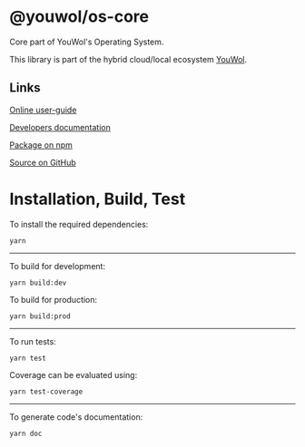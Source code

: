 # @youwol/os-core

Core part of YouWol's Operating System.

This library is part of the hybrid cloud/local ecosystem 
[YouWol](https://platform.youwol.com/applications/@youwol/platform/latest).

## Links

[Online user-guide](https://l.youwol.com/doc/@youwol/os-core)

[Developers documentation](https://platform.youwol.com/applications/@youwol/cdn-explorer/latest?package=@youwol/os-core)

[Package on npm](https://www.npmjs.com/package/@youwol/os-core)

[Source on GitHub](https://github.com/youwol/os-core)

# Installation, Build, Test

To install the required dependencies:

```shell
yarn
```
---
To build for development:

```shell
yarn build:dev
```

To build for production:

```shell
yarn build:prod
```
---


To run tests:
```shell
yarn test
```

Coverage can be evaluated using:
```shell
yarn test-coverage
```
---

To generate code's documentation:

```shell
yarn doc
```
